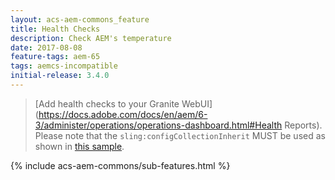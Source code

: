```yaml
---
layout: acs-aem-commons_feature
title: Health Checks
description: Check AEM's temperature
date: 2017-08-08
feature-tags: aem-65
tags: aemcs-incompatible
initial-release: 3.4.0
---
```


> [Add health checks to your Granite WebUI](https://docs.adobe.com/docs/en/aem/6-3/administer/operations/operations-dashboard.html#Health Reports). 
> Please note that the `sling:configCollectionInherit` MUST be used as shown in [this sample](https://github.com/heervisscher/htl-examples/blob/master/ui.apps/src/main/content/jcr_root/apps/settings/granite/operations/hc/.content.xml).

{% include acs-aem-commons/sub-features.html %}

